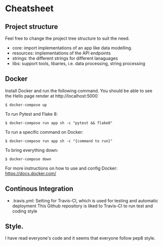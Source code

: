 # Cheatsheet

## Project structure
Feel free to change the project tree structure to suit the need.
* core: import implementations of an app like data modelling.
* resources: implementations of the API endpoints
* strings: the different strings for different lanaguages
* libs: support tools, libaries, i.e. data processing, string processing

## Docker
Install Docker and run the following command. You should be able to see the Hello page render
at http://localhost:5000


    $ docker-compose up

To run Pytest and Flake 8:

    $ docker-compose run app sh -c "pytest && flake8"

To run a specific command on Docker:

    $ docker-compose run app sh -c "{command to run}"

To bring everything down:

    $ docker-compose down

For more instructions on how to use and config Docker:
https://docs.docker.com/

## Continous Integration

* .travis.yml: Setting for Travis-CI, which is used for testing and automatic deployment
This Github repository is liked to Travis-CI to run test and coding style

## Style. 
I have read everyone's code and it seems that everyone follow pep8 style. 
